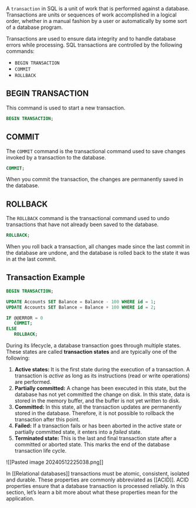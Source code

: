 A `transaction` in SQL is a unit of work that is performed against a database. Transactions are units or sequences of work accomplished in a logical order, whether in a manual fashion by a user or automatically by some sort of a database program.

Transactions are used to ensure data integrity and to handle database errors while processing. SQL transactions are controlled by the following commands:

- `BEGIN TRANSACTION`
- `COMMIT`
- `ROLLBACK`
## BEGIN TRANSACTION

This command is used to start a new transaction.

```sql
BEGIN TRANSACTION; 
```
## COMMIT

The `COMMIT` command is the transactional command used to save changes invoked by a transaction to the database.

```sql
COMMIT;
```

When you commit the transaction, the changes are permanently saved in the database.
## ROLLBACK

The `ROLLBACK` command is the transactional command used to undo transactions that have not already been saved to the database.

```sql
ROLLBACK;
```

When you roll back a transaction, all changes made since the last commit in the database are undone, and the database is rolled back to the state it was in at the last commit.
## Transaction Example

```sql
BEGIN TRANSACTION;

UPDATE Accounts SET Balance = Balance - 100 WHERE id = 1;
UPDATE Accounts SET Balance = Balance + 100 WHERE id = 2;

IF @@ERROR = 0
   COMMIT;
ELSE
   ROLLBACK;
```

During its lifecycle, a database transaction goes through multiple states. These states are called **transaction states** and are typically one of the following:

1. **Active states:** It is the first state during the execution of a transaction. A transaction is _active_ as long as its instructions (read or write operations) are performed.
2. **Partially committed:** A change has been executed in this state, but the database has not yet committed the change on disk. In this state, data is stored in the memory buffer, and the buffer is not yet written to disk.
3. **Committed:** In this state, all the transaction updates are permanently stored in the database. Therefore, it is not possible to rollback the transaction after this point.
4. **Failed:** If a transaction fails or has been aborted in the active state or partially committed state, it enters into a _failed_ state.
5. **Terminated state:** This is the last and final transaction state after a committed or aborted state. This marks the end of the database transaction life cycle.

![[Pasted image 20240512225038.png]]

In [[Relational databases]] transactions must be atomic, consistent, isolated and durable. These properties are commonly abbreviated as [[ACID]]. ACID properties ensure that a database transaction is processed reliably. In this section, let’s learn a bit more about what these properties mean for the application.